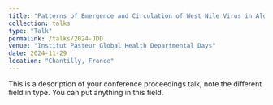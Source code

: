 ```yaml
---
title: "Patterns of Emergence and Circulation of West Nile Virus in Algeria"
collection: talks
type: "Talk"
permalink: /talks/2024-JDD
venue: "Institut Pasteur Global Health Departmental Days"
date: 2024-11-29
location: "Chantilly, France"
---
```


This is a description of your conference proceedings talk, note the different field in type. You can put anything in this field.
